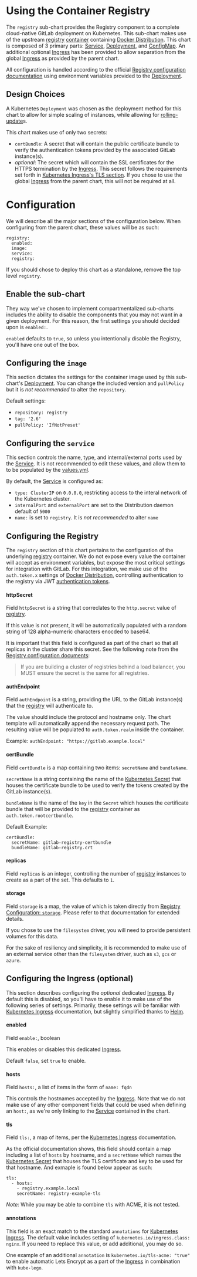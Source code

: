 # Using the Container Registry

The `registry` sub-chart provides the Registry component to a complete cloud-native
GitLab deployment on Kubernetes. This sub-chart makes use of the upstream [registry][]
[container][docker-distribution-library] containing [Docker Distribution][docker-distribution]. This chart is composed of 3 primary parts: [Service][], [Deployment][], and [ConfigMap][]. An additional optional [Ingress][] has been
provided to allow separation from the global [Ingress](../README.md#ingress) as provided by the parent chart.

All configuration is handled according to the official [Registry configuration documentation][docker-distribution-config-docs]
using environment variables provided to the [Deployment][].

## Design Choices

A Kubernetes `Deployment` was chosen as the deployment method for this chart to
allow for simple scaling of instances, while allowing for [rolling-update](https://kubernetes.io/docs/user-guide/kubectl/v1.7/#rolling-update)s.

This chart makes use of only two secrets:
- `certBundle`: A secret that will contain the public certificate bundle to verify
the authentication tokens provided by the associated GitLab instance(s).
- *optional*: The secret which will contain the SSL certificates for the HTTPS
termination by the [Ingress][]. This secret follows the requirements set forth in
[Kubernetes Ingress's TLS section][kubernetes-ingress]. If you chose to use
the global [Ingress](../README.md#ingress) from the parent chart, this will not
be required at all.

# Configuration

We will describe all the major sections of the configuration below. When configuring from the parent chart, these values will be as such:

```
registry:
  enabled:
  image:
  service:
  registry:
```

If you should chose to deploy this chart as a standalone, remove the top level `registry`.

## Enable the sub-chart

They way we've chosen to implement compartmentalized sub-charts includes the ability to disable the components that you may not want in a given deployment. For this reason, the first settings you should decided upon is `enabled:`.

`enabled` defaults to `true`, so unless you intentionally disable the Registry, you'll have one out of the box.

## Configuring the `image`

This section dictates the settings for the container image used by this sub-chart's [Deployment][]. You can change the included version and `pullPolicy` but it is *not recommended* to alter the `repository`.

Default settings:
- `repository: registry`
- `tag: '2.6'`
- `pullPolicy: 'IfNotPreset'`

## Configuring the `service`

This section controls the name, type, and internal/external ports used by the
[Service][]. It is not recommended to edit these values, and allow them to to be
populated by the [values.yml][].

By default, the [Service][] is configured as:
- `type: ClusterIP` on `0.0.0.0`, restricting access to the interal network of the Kubernetes cluster.
- `internalPort` and `externalPort` are set to the Distribution daemon default of `5000`
- `name:` is set to `registry`. It is *not recommended* to alter `name`

## Configuring the Registry

The `registry` section of this chart pertains to the configuration of the underlying
[registry][] container. We do not expose every value the container will accept
as environment variables, but expose the most critical settings for integration
with GitLab. For this integration, we make use of the `auth.token.x` settings of
[Docker Distribution][docker-distribution], controlling authentication to the registry via JWT
 [authentication tokens](https://docs.docker.com/registry/spec/auth/token/).

#### httpSecret

Field `httpSecret` is a string that correclates to the `http.secret` value of [registry][].

If this value is not present, it will be automatically populated with a random
string of 128 alpha-numeric characters enocded to base64.

It is important that this field is configured as part of the chart so that all
replicas in the cluster share this secret. See the following note from the [Registry configuration documents][docker-distribution-config-docs]:

> If you are building a cluster of registries behind a load balancer, you MUST ensure the secret is the same for all registries.

#### authEndpoint

Field `authEndpoint` is a string, providing the URL to the GitLab instance(s) that the [registry][] will authenticate to.

The value should include the protocol and hostname only. The chart template will automatically append the necessary request path. The resulting value will be populated to `auth.token.realm` inside the container.

Example: `authEndpoint: "https://gitlab.example.local"`

#### certBundle

Field `certBundle` is a map containing two items: `secretName` and `bundleName`.

`secretName` is a string containing the name of the [Kubernetes Secret][kubernetes-secret] that houses the certificate bundle to be used to verify the tokens created by the GitLab instance(s).

`bundleName` is the name of the `key` in the `Secret` which houses the certificate
bundle that will be provided to the [registry][] container as `auth.token.rootcertbundle`.

Default Example:
```
certBundle:
  secretName: gitlab-registry-certbundle
  bundleName: gitlab-registry.crt
```

#### replicas

Field `replicas` is an integer, controlling the number of [registry][] instances to create as a part of the set. This defaults to `1`.

#### storage

Field `storage` is a map, the value of which is taken directly from [Registry Configuration: `storage`](https://docs.docker.com/registry/configuration/#storage). Please refer to that documentation for extended details.

If you chose to use the `filesystem` driver, you will need to provide persistent volumes for this data.

For the sake of resiliency and simplicity, it is recommended to make use of an
external service other than the `filesystem` driver, such as `s3`, `gcs` or `azure`.

## Configuring the Ingress (optional)

This section describes configuring the *optional* dedicated [Ingress][]. By default this is disabled, so you'll have to enable it to make use of the following series of settings. Primarily, these settings will be familiar with [Kubernetes Ingress][kubernetes-ingress] documentation, but slightly simplified thanks to [Helm][helm].

#### enabled

Field `enable:`, boolean

This enables or disables this dedicated [Ingress][].

Default `false`, set `true` to enable.

#### hosts

Field `hosts:`, a list of items in the form of `name: fqdn`

This controls the hostnames accepted by the [Ingress][]. Note that we do not make
use of any other component fields that could be used when defining an `host:`, as
we're only linking to the [Service][] contained in the chart.

#### tls

Field `tls:`, a map of items, per the [Kubernetes Ingress][kubernetes-ingress] documentation.

As the official documentation shows, this field should contain a map including a
list of `hosts` by hostname, and a `secretName` which names the [Kubernetes Secret][kubernetes-secret]
that houses the TLS certificate and key to be used for that hostname. And exmaple
is found below appear as such:
```
tls:
  - hosts:
    - registry.example.local
    secretName: registry-example-tls
```

*Note:* While you may be able to combine `tls` with ACME, it is not tested.

#### annotations

This field is an exact match to the standard `annotations` for [Kubernetes Ingress][kubernetes-ingress]. The default value includes setting of `kubernetes.io/ingress.class: nginx`. If you need to replace this value, or add additional, you may do so.

One example of an additional `annotation` is `kubernetes.io/tls-acme: "true"`
to enable automatic Lets Encrypt as a part of the [Ingress][] in combination with  `kube-lego`.



[registry]: https://hub.docker.com/_/registry/
[docker-distribution]: https://github.com/docker/distribution
[docker-distribution-library]: https://github.com/docker/distribution-library-image
[docker-distribution-config-docs]: https://docs.docker.com/registry/configuration

[Service]: ../../charts/registry/templates/service.yaml
[Deployment]: ../../charts/registry/templates/deployment.yaml
[ConfigMap]: ../../charts/registry/templates/registry-configmap.yaml
[Ingress]: ../../charts/registry/templates/ingress.yaml
[values.yml]: ../../charts/registry/values.yml

[kubernetes-ingress]: https://kubernetes.io/docs/concepts/services-networking/ingress/#tls
[kubernetes-secret]: https://kubernetes.io/docs/concepts/configuration/secret/
[helm]: https://helm.sh
